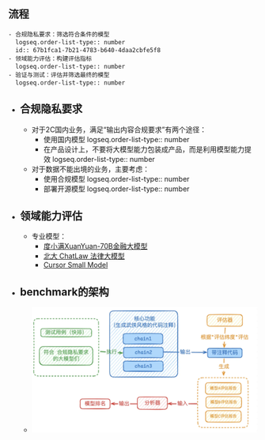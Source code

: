## **流程**
	- 合规隐私要求：筛选符合条件的模型
	  logseq.order-list-type:: number
	  id:: 67b1fca1-7b21-4783-b640-4daa2cbfe5f8
	- 领域能力评估：构建评估指标
	  logseq.order-list-type:: number
	- 验证与测试：评估并筛选最终的模型
	  logseq.order-list-type:: number
- ## **合规隐私要求**
	- 对于2C国内业务，满足“输出内容合规要求”有两个途径：
		- 使用国内模型
		  logseq.order-list-type:: number
		- 在产品设计上，不要将大模型能力包装成产品，而是利用模型能力提效
		  logseq.order-list-type:: number
	- 对于数据不能出境的业务，主要考虑：
		- 使用合规模型
		  logseq.order-list-type:: number
		- 部署开源模型
		  logseq.order-list-type:: number
- ## **领域能力评估**
	- 专业模型：
		- [度小满XuanYuan-70B金融大模型](https://huggingface.co/Duxiaoman-DI/XuanYuan-70B)
		- [北大 ChatLaw 法律大模型](https://github.com/PKU-YuanGroup/ChatLaw)
		- [Cursor Small Model](https://docs.cursor.com/advanced/models)
- ## **benchmark的架构**
	- ![image.png](../assets/image_1739718982220_0.png)